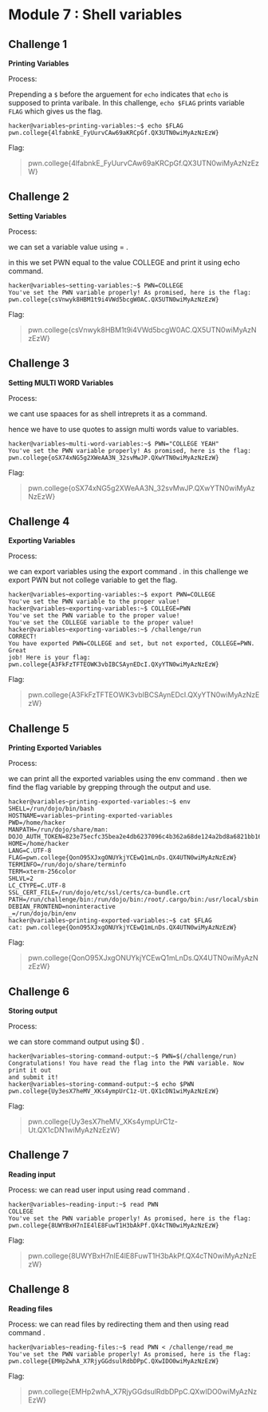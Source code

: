 # Module 7 : Shell variables

##  Challenge 1 
 **Printing Variables**

Process:

Prepending a `$` before the arguement for `echo` indicates that `echo` is supposed to printa varibale.
In this challenge, `echo $FLAG` prints variable `FLAG` which gives us the flag.

```
hacker@variables~printing-variables:~$ echo $FLAG
pwn.college{4lfabnkE_FyUurvCAw69aKRCpGf.QX3UTN0wiMyAzNzEzW}
```
Flag:
> pwn.college{4lfabnkE_FyUurvCAw69aKRCpGf.QX3UTN0wiMyAzNzEzW}


##  Challenge 2 
 **Setting Variables**

Process:

we can set a variable value using = .

in this we set PWN equal to  the value COLLEGE and print it using echo command.

```
hacker@variables~setting-variables:~$ PWN=COLLEGE
You've set the PWN variable properly! As promised, here is the flag:
pwn.college{csVnwyk8HBM1t9i4VWd5bcgW0AC.QX5UTN0wiMyAzNzEzW}
```
Flag:
> pwn.college{csVnwyk8HBM1t9i4VWd5bcgW0AC.QX5UTN0wiMyAzNzEzW}

##  Challenge 3 
 **Setting MULTI WORD Variables**

Process:

we cant use spaaces for as shell intreprets it as a command.

hence we have to use quotes to assign multi words value to variables.
```
hacker@variables~multi-word-variables:~$ PWN="COLLEGE YEAH"
You've set the PWN variable properly! As promised, here is the flag:
pwn.college{oSX74xNG5g2XWeAA3N_32svMwJP.QXwYTN0wiMyAzNzEzW}
```
Flag:
> pwn.college{oSX74xNG5g2XWeAA3N_32svMwJP.QXwYTN0wiMyAzNzEzW}

##  Challenge 4 
 **Exporting Variables**

Process:

we can export variables using the export command .
in this challenge we export PWN but not college variable to get the flag.

```
hacker@variables~exporting-variables:~$ export PWN=COLLEGE
You've set the PWN variable to the proper value!
hacker@variables~exporting-variables:~$ COLLEGE=PWN
You've set the PWN variable to the proper value!
You've set the COLLEGE variable to the proper value!
hacker@variables~exporting-variables:~$ /challenge/run
CORRECT!
You have exported PWN=COLLEGE and set, but not exported, COLLEGE=PWN. Great 
job! Here is your flag:
pwn.college{A3FkFzTFTEOWK3vbIBCSAynEDcI.QXyYTN0wiMyAzNzEzW}
```
Flag:
> pwn.college{A3FkFzTFTEOWK3vbIBCSAynEDcI.QXyYTN0wiMyAzNzEzW}

## Challenge 5 
 **Printing Exported Variables**

Process:

we can  print all the exported variables using the env command .
then we find the flag variable by grepping through the output and use.

```
hacker@variables~printing-exported-variables:~$ env
SHELL=/run/dojo/bin/bash
HOSTNAME=variables~printing-exported-variables
PWD=/home/hacker
MANPATH=/run/dojo/share/man:
DOJO_AUTH_TOKEN=823e75ecfc35bea2e4db6237096c4b362a68de124a2bd8a6821bb16856fd56c9
HOME=/home/hacker
LANG=C.UTF-8
FLAG=pwn.college{QonO95XJxgONUYkjYCEwQ1mLnDs.QX4UTN0wiMyAzNzEzW}
TERMINFO=/run/dojo/share/terminfo
TERM=xterm-256color
SHLVL=2
LC_CTYPE=C.UTF-8
SSL_CERT_FILE=/run/dojo/etc/ssl/certs/ca-bundle.crt
PATH=/run/challenge/bin:/run/dojo/bin:/root/.cargo/bin:/usr/local/sbin:/usr/local/bin:/usr/sbin:/usr/bin:/sbin:/bin
DEBIAN_FRONTEND=noninteractive
_=/run/dojo/bin/env
hacker@variables~printing-exported-variables:~$ cat $FLAG
cat: pwn.college{QonO95XJxgONUYkjYCEwQ1mLnDs.QX4UTN0wiMyAzNzEzW}
```
Flag:
> pwn.college{QonO95XJxgONUYkjYCEwQ1mLnDs.QX4UTN0wiMyAzNzEzW}

## Challenge 6
 **Storing output**

Process:

we can store command output using $() .

```
hacker@variables~storing-command-output:~$ PWN=$(/challenge/run)
Congratulations! You have read the flag into the PWN variable. Now print it out 
and submit it!
hacker@variables~storing-command-output:~$ echo $PWN
pwn.college{Uy3esX7heMV_XKs4ympUrC1z-Ut.QX1cDN1wiMyAzNzEzW}
```
Flag:
> pwn.college{Uy3esX7heMV_XKs4ympUrC1z-Ut.QX1cDN1wiMyAzNzEzW}

## Challenge 7
 **Reading input**

Process:
we can read user input using read command .

```
hacker@variables~reading-input:~$ read PWN
COLLEGE
You've set the PWN variable properly! As promised, here is the flag:
pwn.college{8UWYBxH7nIE4lE8FuwT1H3bAkPf.QX4cTN0wiMyAzNzEzW}
```
Flag:
> pwn.college{8UWYBxH7nIE4lE8FuwT1H3bAkPf.QX4cTN0wiMyAzNzEzW}


## Challenge 8
 **Reading files**

Process:
we can read files by redirecting them and then using read command .

```
hacker@variables~reading-files:~$ read PWN < /challenge/read_me
You've set the PWN variable properly! As promised, here is the flag:
pwn.college{EMHp2whA_X7RjyGGdsulRdbDPpC.QXwIDO0wiMyAzNzEzW}
```
Flag:
> pwn.college{EMHp2whA_X7RjyGGdsulRdbDPpC.QXwIDO0wiMyAzNzEzW}


